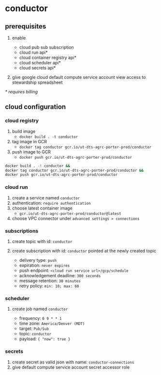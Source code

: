 # conductor

## prerequisites

1. enable

   - cloud pub sub subscription
   - cloud run api\*
   - cloud container registry api\*
   - cloud scheduler api\*
   - cloud secrets api\*

1. give google cloud default compute service account view access to stewardship spreadsheet

_\* requires billing_

## cloud configuration

### cloud registry

1. build image
   - `docker build . -t conductor`
1. tag image in GCR
   - `docker tag conductor gcr.io/ut-dts-agrc-porter-prod/conductor`
1. push image to GCR
   - `docker push gcr.io/ut-dts-agrc-porter-prod/conductor`

```bash
docker build . -t conductor &&
docker tag conductor gcr.io/ut-dts-agrc-porter-prod/conductor &&
docker push gcr.io/ut-dts-agrc-porter-prod/conductor
```

### cloud run

1. create a service named `conductor`
1. authentication: `require authentication`
1. choose latest container image
   - `gcr.io/ut-dts-agrc-porter-prod/conductor@latest`
1. choose VPC connector under `advanced settings > connections`

### subscriptions

1. create topic with id: `conductor`
1. create subscription with id: `conductor` pointed at the newly created topic

   - delivery type: `push`
   - expiration: `never expires`
   - push endpoint: `<cloud run service url>/gcp/schedule`
   - acknowledgement deadline: `300 seconds`
   - message retention: `30 minutes`
   - retry policy: `min: 10; max: 60`

### scheduler

1. create job named `conductor`

   - frequency: `0 9 * * 1`
   - time zone: `America/Denver (MDT)`
   - target: `Pub/Sub`
   - topic: `conductor`
   - payload: `{ "now": true }`

### secrets

1. create secret as valid json with name: `conductor-connections`
1. give default compute service account secret accessor role
